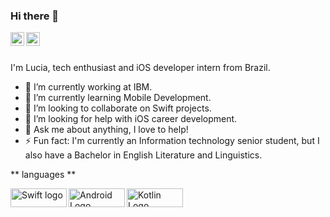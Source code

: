 ### Hi there 👋

<a href="https://www.linkedin.com/in/lucia-rigoni-freire/">
  <img align="left" alt="Lucia's Instagram" width="22px" 
       src="https://raw.githubusercontent.com/peterthehan/peterthehan/master/assets/linkedin.svg" />
</a>

<a href="https://www.instagram.com/luciaintech/">
  <img align="left" alt="Lucia's LinkedIN" width="22px" src="https://raw.githubusercontent.com/hussainweb/hussainweb/main/icons/instagram.png" />
</a>
<br />
<br />

I'm Lucia, tech enthusiast and iOS developer intern from  Brazil.
- 🔭 I’m currently working at IBM.
- 🌱 I’m currently learning Mobile Development.
- 👯 I’m looking to collaborate on Swift projects.
- 🤔 I’m looking for help with iOS career development.
- 💬 Ask me about anything, I love to help!
- ⚡ Fun fact: I'm currently an Information technology senior student, but I also have a Bachelor in English Literature and Linguistics.

** languages **
<br />

<a href="https://img.shields.io/badge/Swift-FA7343?style=for-the-badge&logo=swift&logoColor=white">
  <img align="left" alt="Swift logo" width="90px"  height="30" src="https://img.shields.io/badge/Swift-FA7343?style=for-the-badge&logo=swift&logoColor=white" />
</a>

<a href="https://img.shields.io/badge/Android-3DDC84?style=for-the-badge&logo=android&logoColor=white">
  <img align="left" alt="Android Logo" width="90px" height="30"  src="https://img.shields.io/badge/Android-3DDC84?style=for-the-badge&logo=android&logoColor=white" />
</a>

<a href="https://img.shields.io/badge/Kotlin-0095D5?&style=for-the-badge&logo=kotlin&logoColor=white">
  <img align="left" alt="Kotlin Logo" width="90px" height="30" src="https://img.shields.io/badge/Kotlin-0095D5?&style=for-the-badge&logo=kotlin&logoColor=white" />
</a>

<!--
**luciarigoni/luciarigoni** is a ✨ _special_ ✨ repository because its `README.md` (this file) appears on your GitHub profile.

Here are some ideas to get you started:

- 🔭 I’m currently working on ...
- 🌱 I’m currently learning ...
- 👯 I’m looking to collaborate on ...
- 🤔 I’m looking for help with ...
- 💬 Ask me about ...
- 📫 How to reach me: ...
- 😄 Pronouns: ...
- ⚡ Fun fact: ...
-->
